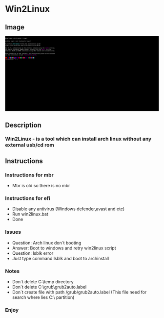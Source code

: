 # Win2Linux

## Image
![alt text](https://github.com/duckpdev/win2linux/blob/main/image.png?raw=true)

## Description 
### Win2Linux - is a tool which can install arch linux without any external usb/cd rom

## Instructions

### Instructions for mbr
- Mbr is old so there is no mbr

### Instructions for efi
- Disable any antivirus (Windows defender,avast and etc)
- Run win2linux.bat
- Done

### Issues
- Question: Arch linux don`t booting
- Answer: Boot to windows and retry win2linux script
- Question: lsblk error
- Just type command lsblk and boot to archinstall

### Notes
- Don`t delete C:\temp directory
- Don`t delete C:\grub\grub2auto.label
- Don`t create file with path /grub/grub2auto.label (This file need for search where lies C:\ partition)

### Enjoy
